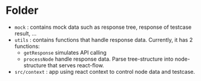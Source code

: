 # Folder
- `mock` : contains mock data such as response tree, response of testcase result, ...
- `utils` : contains functions that handle response data. Currently, it has 2 functions:
  - `getResponse` simulates API calling
  - `processNode` handle response data. Parse tree-structure into node-structure that serves react-flow.
- `src/context` : app using react context to control node data and testcase.
